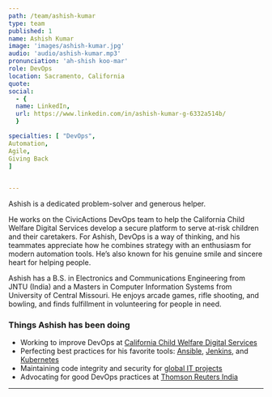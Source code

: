 ```yaml
---
path: /team/ashish-kumar
type: team
published: 1
name: Ashish Kumar
image: 'images/ashish-kumar.jpg'
audio: 'audio/ashish-kumar.mp3'
pronunciation: 'ah-shish koo-mar'
role: DevOps
location: Sacramento, California
quote: 
social: 
  - {
  name: LinkedIn,
  url: https://www.linkedin.com/in/ashish-kumar-g-6332a514b/
  }

specialties: [ "DevOps",
Automation,
Agile,
Giving Back
]

  
---
```


Ashish is a dedicated problem-solver and generous helper. 

He works on the CivicActions DevOps team to help the California Child Welfare Digital Services develop a secure platform to serve at-risk children and their caretakers. For Ashish, DevOps is a way of thinking, and his teammates appreciate how he combines strategy with an enthusiasm for modern automation tools. He’s also known for his genuine smile and sincere heart for helping people.

Ashish has a B.S. in Electronics and Communications Engineering from JNTU (India) and a Masters in Computer Information Systems from University of Central Missouri.  He enjoys arcade games, rifle shooting, and bowling, and finds fulfillment in volunteering for people in need. 




### Things Ashish has been doing
* Working to improve DevOps at [California Child Welfare Digital Services](https://cwds.ca.gov/)
* Perfecting best practices for his favorite tools: [Ansible](https://www.ansible.com/), [Jenkins](https://jenkins.io/), and [Kubernetes](https://kubernetes.io/)
* Maintaining code integrity and security for [global IT projects](http://www.tekinvaderz.com/about-us.html)
* Advocating for good DevOps practices at [Thomson Reuters India](https://www.thomsonreuters.com/en/careers/where-we-are/india.html)


-------------------------------
